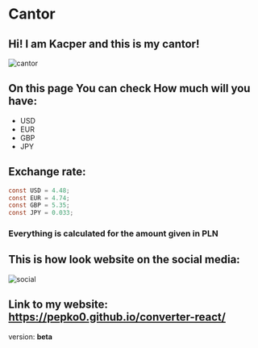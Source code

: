 # Cantor
 ## **Hi!** I am **Kacper** and this is my **cantor!** 
![cantor](images/cantor.bmp)
## On this page You can check How much will you have:
- USD
- EUR
- GBP
- JPY

## Exchange rate: 
```Java Script
const USD = 4.48;
const EUR = 4.74;
const GBP = 5.35;
const JPY = 0.033;
```
### **Everything is calculated for the amount given in PLN**

## This is how look website on the social media:
![social](images/social.bmp)
## Link to my website: https://pepko0.github.io/converter-react/
version: **beta**